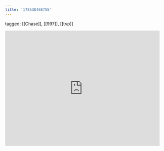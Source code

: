 ```yaml
---
title: '178538468755'
---
```

tagged: [[Chase]], [[997]], [[tvp]]
<iframe allow="accelerometer; autoplay; clipboard-write; encrypted-media; gyroscope; picture-in-picture" allowfullscreen="" frameborder="0" height="375" id="youtube_iframe" src="https://www.youtube.com/embed/VQ0pNvz0te4?feature=oembed&amp;enablejsapi=1&amp;origin=https://safe.txmblr.com&amp;wmode=opaque" width="500"></iframe>